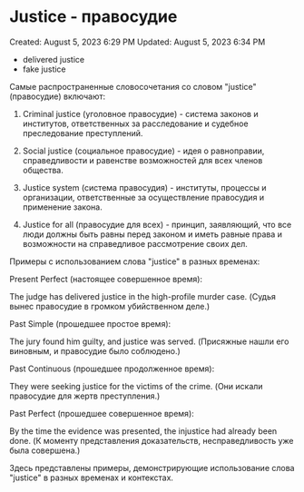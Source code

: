 # Justice - правосудие

Created: August 5, 2023 6:29 PM
Updated: August 5, 2023 6:34 PM

- delivered justice
- fake justice

Самые распространенные словосочетания со словом "justice" (правосудие) включают:

1. Criminal justice (уголовное правосудие) - система законов и институтов, ответственных за расследование и судебное преследование преступлений.

2. Social justice (социальное правосудие) - идея о равноправии, справедливости и равенстве возможностей для всех членов общества.

3. Justice system (система правосудия) - институты, процессы и организации, ответственные за осуществление правосудия и применение закона.

4. Justice for all (правосудие для всех) - принцип, заявляющий, что все люди должны быть равны перед законом и иметь равные права и возможности на справедливое рассмотрение своих дел.

Примеры с использованием слова "justice" в разных временах:

Present Perfect (настоящее совершенное время):

The judge has delivered justice in the high-profile murder case. (Судья вынес правосудие в громком убийственном деле.)

Past Simple (прошедшее простое время):

The jury found him guilty, and justice was served. (Присяжные нашли его виновным, и правосудие было соблюдено.)

Past Continuous (прошедшее продолженное время):

They were seeking justice for the victims of the crime. (Они искали правосудие для жертв преступления.)

Past Perfect (прошедшее совершенное время):

By the time the evidence was presented, the injustice had already been done. (К моменту представления доказательств, несправедливость уже была совершена.)

Здесь представлены примеры, демонстрирующие использование слова "justice" в разных временах и контекстах.